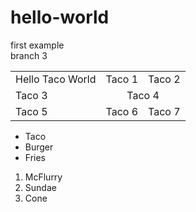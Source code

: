 # hello-world
first example 
<br>
branch 3 <br>
<table>
  <tr>
    <td>Hello Taco World</td>
    <td>Taco 1</td>
    <td>Taco 2</td>
  </tr>
  <tr>
    <td>Taco 3</td>
    <td colspan="2" align="center">Taco 4</td>
  </tr>
  <tr>
    <td>Taco 5</td>
    <td>Taco 6</td>
    <td>Taco 7</td>
  </tr>
</table>

<ul>
  <li>Taco</li>
  <li>Burger</li>
  <li>Fries</li>
</ul>

<ol>
  <li>McFlurry</li>
  <li>Sundae</li>
  <li>Cone</li>
</ol>
